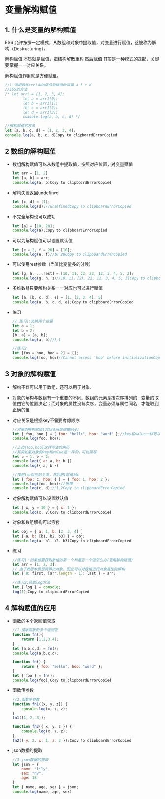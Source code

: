 # 变量解构赋值

## 1. 什么是变量的解构赋值

ES6 允许按照一定模式，从数组和对象中提取值，对变量进行赋值，这被称为解构（Destructuring）。

解构赋值 本质就是赋值，把结构解散重构 然后赋值 其实是一种模式的匹配，关键要掌握一一对应关系。

解构赋值作用就是方便赋值。

```js
//1.请把数组arr1中的值分别赋值给变量 a b c d
//ES5的方法
/* let arr1 = [1, 2, 3, 4];
        let a = arr1[0];
        let b = arr1[1];
        let c = arr1[2];
        let d = arr1[3];
        console.log(a, b, c, d) */

//解构赋值的方法
let [a, b, c, d] = [1, 2, 3, 4];
console.log(a, b, c, d)Copy to clipboardErrorCopied
```

## 2 数组的解构赋值

- 数组解构赋值可以从数组中提取值，按照对应位置，对变量赋值

  ```js
  let arr = [1, 2]
  let [a, b] = arr;
  console.log(a, b)Copy to clipboardErrorCopied
  ```

- 解构失败返回undefined

  ```js
  let [c, d] = [1];
  console.log(d);//undefinedCopy to clipboardErrorCopied
  ```

- 不完全解构也可以成功

  ```js
  let [a] = [10, 20];
  console.log(a);Copy to clipboardErrorCopied
  ```

- 可以为解构赋值可以设置默认值

  ```js
  let [e = 2, f = 20] = [10];
  console.log(e, f)//10 20Copy to clipboardErrorCopied
  ```

- 可以使用rest参数（当值比变量多的时候）

  ```js
  let [g, h, ...rest] = [10, 11, 23, 22, 12, 3, 4, 5, 3];
  console.log(g, h, z)//10，11，[23, 22, 12, 3, 4, 5, 3]Copy to clipboardErrorCopied
  ```

- 多维数组只要解构关系一一对应也可以进行赋值

  ```js
  let [a, [b, c, d], e] = [1, [2, 3, 4], 5]
  console.log(a, b, c, d, e);Copy to clipboardErrorCopied
  ```

- 练习

  ```js
  // 练习1:交换两个变量
  let a = 1;
  let b = 2;
  [b, a] = [a, b];
  console.log(a, b)//2,1
  
  //练习2
  let [foo = hoo, hoo = 2] = [];
  console.log(foo, hoo)//Cannot access 'hoo' before initializationCopy to clipboardErrorCopied
  ```

## 3 对象的解构赋值

- 解构不仅可以用于数组，还可以用于对象.

- 对象的解构与数组有一个重要的不同。数组的元素是按次序排列的，变量的取值由它的位置决定；而对象的属性没有次序，变量必须与属性同名，才能取到正确的值

- 对应关系是根据key不需要考虑顺序

  ```js
  //对象的解构赋值(对应关系是根据key)
  let { foo, hoo } = { foo: "hello", hoo: "word" };//key和value一样可以简写
  console.log(foo, hoo);
  
  //上边{foo,hoo}这样写法的来历
  //其实如果对象的key和value是一样的，可以简写
  let a = 1, b = 2;
  console.log({ a: a, b: b })
  console.log({ a, b })
  
  //找到foo对应的关系，然后把1赋值给c
  let { foo: c, hoo: d } = { foo: 1, hoo: 2 };
  console.log(foo, hoo);//报错
  console.log(c, d);//1,2Copy to clipboardErrorCopied
  ```

- 对象解构赋值可以设置默认值

  ```js
  let { x, y = 10 } = { x: 1 };
  console.log(x, y)Copy to clipboardErrorCopied
  ```

- 对象和数组解构可以嵌套

  ```js
  let obj = { a: 1, b: [2, 3, 4] }
  let { a, b: [b1, b2, b3] } = obj;
  console.log(a, b1, b2, b3)Copy to clipboardErrorCopied
  ```

- 练习

  ```js
  //练习1：如果想要获取数组的第一个和最后一个值怎么办(使用解构赋值)
  let arr = [1, 2, 3];
  // 由于数组本质是特殊的对象，因此可以对数组进行对象属性的解构
  let { 0: first, [arr.length - 1]: last } = arr;
  
  //练习2:获取log方法
  let { log } = console;
  log(1);Copy to clipboardErrorCopied
  ```

## 4 解构赋值的应用

- 函数的多个返回值获取

  ```js
  //1.接收函数的多个返回值
  function fn(){
      return [1,2,3,4];
  }
  let [a,b,c,d] = fn();
  console.log(a,b,c,d);
  
  function fn() {
      return { foo: "hello", hoo: "word" };
  }
  let { foo } = fn();
  console.log(foo);Copy to clipboardErrorCopied
  ```

- 函数传参数

  ```js
  //2.函数传参数
  function fn1([x, y, z]) {
      console.log(x, y, z);
  }
  fn1([1, 2, 3]);
  
  function fn2({ x, y, z }) {
      console.log(x, y, z);
  }
  fn2({ y: 2, x: 1, z: 3 });Copy to clipboardErrorCopied
  ```

- json数据的提取

  ```js
  //3.json数据的提取
  let json = {
      name: "lily",
      sex: "nv",
      age: 18
  }
  let { name, age, sex } = json;
  console.log(name, age, sex)
  ```